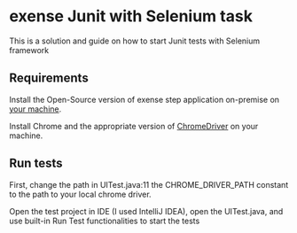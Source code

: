 # exense Junit with Selenium task

This is a solution and guide on how to start Junit tests with Selenium framework

## Requirements

Install the Open-Source version of exense step application on-premise on [your machine](https://step.exense.ch/knowledgebase/3.18/getting-started/quick-setup/).

Install Chrome and the appropriate version of [ChromeDriver](https://chromedriver.chromium.org/downloads) on your machine.

## Run tests

First, change the path in UITest.java:11 the CHROME_DRIVER_PATH constant to the path to your local chrome driver.

Open the test project in IDE (I used IntelliJ IDEA), open the UITest.java, and use built-in Run Test functionalities to start the tests

